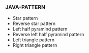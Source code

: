 ### JAVA-PATTERN
* Star pattern
* Reverse star pattern
* Left half pyramind pattern
* Reverse left half pyramind pattern
* Left triangle pattern
* Right triangle pattern

